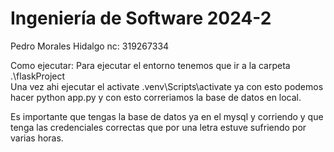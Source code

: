 # Ingeniería de Software 2024-2
Pedro Morales Hidalgo 
nc: 319267334

Como ejecutar: 
Para ejecutar el entorno tenemos que ir a la carpeta .\flaskProject\
Una vez ahi ejecutar el activate \.venv\Scripts\activate
ya con esto podemos hacer python app.py y con esto correriamos la base de datos en local.

Es importante que tengas la base de datos ya en el mysql y corriendo y que tenga las credenciales correctas 
que por una letra estuve sufriendo por varias horas. 
